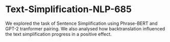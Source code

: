 # Text-Simplification-NLP-685

We explored the task of Sentence Simplification using Phrase-BERT and GPT-2 tranformer pairing. We also analysed how backtranslation influenced the text simplification progress in a positive effect. 


